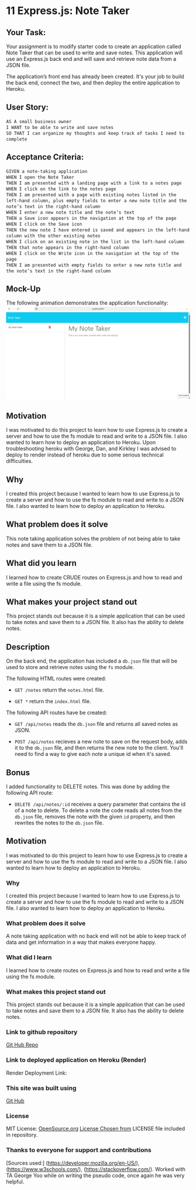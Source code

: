 # 11 Express.js: Note Taker

## Your Task:

Your assignment is to modify starter code to create an application called Note Taker that can be used to write and save notes. This application will use an Express.js back end and will save and retrieve note data from a JSON file.

The application’s front end has already been created. It's your job to build the back end, connect the two, and then deploy the entire application to Heroku.


## User Story:

```
AS A small business owner
I WANT to be able to write and save notes
SO THAT I can organize my thoughts and keep track of tasks I need to complete
```


## Acceptance Criteria:

```
GIVEN a note-taking application
WHEN I open the Note Taker
THEN I am presented with a landing page with a link to a notes page
WHEN I click on the link to the notes page
THEN I am presented with a page with existing notes listed in the left-hand column, plus empty fields to enter a new note title and the note’s text in the right-hand column
WHEN I enter a new note title and the note’s text
THEN a Save icon appears in the navigation at the top of the page
WHEN I click on the Save icon
THEN the new note I have entered is saved and appears in the left-hand column with the other existing notes
WHEN I click on an existing note in the list in the left-hand column
THEN that note appears in the right-hand column
WHEN I click on the Write icon in the navigation at the top of the page
THEN I am presented with empty fields to enter a new note title and the note’s text in the right-hand column
```

## Mock-Up

The following animation demonstrates the application functionality:
![Note Taker](./Assets/Images/mockupnotetaker.png)

## Motivation

I was motivated to do this project to learn how to use Express.js to create a server and how to use the fs module to read and write to a JSON file. I also wanted to learn how to deploy an application to Heroku. Upon troubleshooting heroku with George, Dan, and Kirkley I was advised to deploy to render instead of heroku due to some serious technical difficulties.

## Why

I created this project because I wanted to learn how to use Express.js to create a server and how to use the fs module to read and write to a JSON file. I also wanted to learn how to deploy an application to Heroku.

## What problem does it solve

This note taking application solves the problem of not being able to take notes and save them to a JSON file.

## What did you learn

I learned how to create CRUDE routes on Express.js and how to read and write a file using the fs module.

## What makes your project stand out

This project stands out because it is a simple application that can be used to take notes and save them to a JSON file. It also has the ability to delete notes.

## Description

On the back end, the application has included a `db.json` file that will be used to store and retrieve notes using the `fs` module.

The following HTML routes were created:

* `GET /notes` return the `notes.html` file.

* `GET *` return the `index.html` file.

The following API routes have be created:

* `GET /api/notes` reads the `db.json` file and returns all saved notes as JSON.

* `POST /api/notes` recieves a new note to save on the request body, adds it to the `db.json` file, and then returns the new note to the client. You'll need to find a way to give each note a unique id when it's saved.

## Bonus

I added functionality to DELETE notes. This was done by adding the following API route:

* `DELETE /api/notes/:id` receives a query parameter that contains the id of a note to delete. To delete a note the code reads all notes from the `db.json` file, removes the note with the given `id` property, and then rewrites the notes to the `db.json` file.

## Motivation

I was motivated to do this project to learn how to use Express.js to create a server and how to use the fs module to read and write to a JSON file. I also wanted to learn how to deploy an application to Heroku.

### Why

I created this project because I wanted to learn how to use Express.js to create a server and how to use the fs module to read and write to a JSON file. I also wanted to learn how to deploy an application to Heroku.

### What problem does it solve

A note taking application with no back end will not be able to keep track of data and get information in a way that makes everyone happy.

### What did I learn

I learned how to create routes on Express.js and how to read and write a file using the fs module.

### What makes this project stand out

This project stands out because it is a simple application that can be used to take notes and save them to a JSON file. It also has the ability to delete notes.

### Link to github repository

[Git Hub Repo](https://github.com/precisecoding/Note-Taker.git)

### Link to deployed application on Heroku (Render)

Render Deployment Link:


### This site was built using

[Git Hub](https://pages.github.com/)

### License

MIT License:
[OpenSource.org](https://opensource.org/licenses/MIT)
[License Chosen from](https://choosealicense.com/licenses/mit/)
LICENSE file included in repository.

### Thanks to everyone for support and contributions

[Sources used:] (https://developer.mozilla.org/en-US/), (https://www.w3schools.com/), (https://stackoverflow.com/).
Worked with TA George Yoo while on writing the pseudo code, once again he was very helpful.
